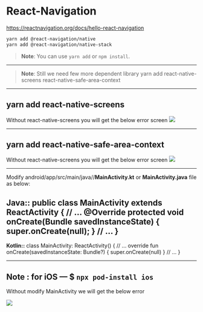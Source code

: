# React-Navigation


https://reactnavigation.org/docs/hello-react-navigation

```bash
yarn add @react-navigation/native
yarn add @react-navigation/native-stack
```
>**Note**: You can use `yarn add` or `npm install`.

---------------------------------------------------------------------------------------------------------------------------------

>**Note**: Still we need few more dependent library yarn add react-native-screens react-native-safe-area-context

---------------------------------------------------------------------------------------------------------------------------------
## yarn add react-native-screens
Without react-native-screens you will get the below error screen
![](https://github.com/kmraditya108/RNLearningApp/blob/main/assets/react-navigation-screen.png)



---------------------------------------------------------------------------------------------------------------------------------
## yarn add react-native-safe-area-context
Without react-native-screens you will get the below error screen
![](https://github.com/kmraditya108/RNLearningApp/blob/main/assets/react-native-safe-area-context.png)

---------------------------------------------------------------------------------------------------------------------------------
Modify android/app/src/main/java/<your package name>/**MainActivity.kt** or **MainActivity.java** file as below:


**Java::**
public class MainActivity extends ReactActivity {
  // ...
  @Override
  protected void onCreate(Bundle savedInstanceState) {
    super.onCreate(null);
  }
  // ...
}
---------------------------------------------------------------------------------------

**Kotlin::**
class MainActivity: ReactActivity() {
  // ...
  override fun onCreate(savedInstanceState: Bundle?) {
    super.onCreate(null)
  }
  // ...
}

---------------------------------------------------------------------------------------
**Note :** for iOS —   $ `npx pod-install ios`
---------------------------------------------------------------------------------------
Without modify MainActivity we will get the below error

![](https://github.com/kmraditya108/RNLearningApp/blob/main/assets/MainActivity.png)